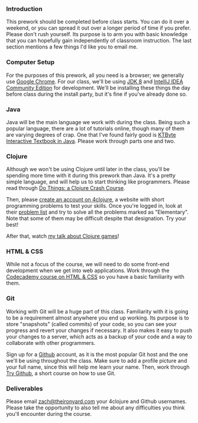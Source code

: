 ### Introduction

This prework should be completed before class starts. You can do it over a weekend, or you can spread it out over a longer period of time if you prefer. Please don't rush yourself. Its purpose is to arm you with basic knowledge that you can hopefully gain independently of classroom instruction. The last section mentions a few things I'd like you to email me.

### Computer Setup

For the purposes of this prework, all you need is a browser; we generally use [Google Chrome](http://www.google.com/chrome/). For our class, we'll be using [JDK 8](http://www.oracle.com/technetwork/java/javase/downloads/jdk8-downloads-2133151.html) and [IntelliJ IDEA Community Edition](https://www.jetbrains.com/idea/download/) for development. We'll be installing these things the day before class during the install party, but it's fine if you've already done so.

### Java

Java will be the main language we work with during the class. Being such a popular language, there are a lot of tutorials online, though many of them are varying degrees of crap. One that I've found fairly good is [KTByte Interactive Textbook in Java](https://www.ktbyte.com/java-tutorial/book). Please work through parts one and two.

### Clojure

Although we won't be using Clojure until later in the class, you'll be spending more time with it during this prework than Java. It's a pretty simple language, and will help us to start thinking like programmers. Please read through [Do Things: a Clojure Crash Course](http://www.braveclojure.com/do-things/).

Then, please [create an account on 4clojure](https://www.4clojure.com/register), a website with short programming problems to test your skills. Once you're logged in, look at their [problem list](https://www.4clojure.com/problems) and try to solve all the problems marked as "Elementary". Note that some of them may be difficult despite that designation. Try your best!

After that, watch [my talk about Clojure games](https://www.youtube.com/watch?v=0GzzFeS5cMc)!

### HTML & CSS

While not a focus of the course, we will need to do some front-end development when we get into web applications. Work through the [Codecademy course on HTML & CSS](https://www.codecademy.com/en/tracks/web) so you have a basic familiarity with them.

### Git

Working with Git will be a huge part of this class. Familiarity with it is going to be a requirement almost anywhere you end up working. Its purpose is to store "snapshots" (called commits) of your code, so you can see your progress and revert your changes if necessary. It also makes it easy to push your changes to a server, which acts as a backup of your code and a way to collaborate with other programmers.

Sign up for a [Github](https://github.com/) account, as it is the most popular Git host and the one we'll be using throughout the class. Make sure to add a profile picture and your full name, since this will help me learn your name. Then, work through [Try Github](https://try.github.io/), a short course on how to use Git.

### Deliverables

Please email zach@theironyard.com your 4clojure and Github usernames. Please take the opportunity to also tell me about any difficulties you think you'll encounter during the course.
